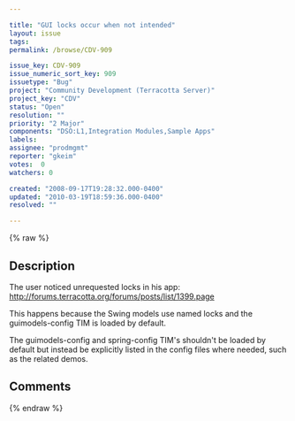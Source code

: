 ```yaml
---

title: "GUI locks occur when not intended"
layout: issue
tags: 
permalink: /browse/CDV-909

issue_key: CDV-909
issue_numeric_sort_key: 909
issuetype: "Bug"
project: "Community Development (Terracotta Server)"
project_key: "CDV"
status: "Open"
resolution: ""
priority: "2 Major"
components: "DSO:L1,Integration Modules,Sample Apps"
labels: 
assignee: "prodmgmt"
reporter: "gkeim"
votes:  0
watchers: 0

created: "2008-09-17T19:28:32.000-0400"
updated: "2010-03-19T18:59:36.000-0400"
resolved: ""

---
```




{% raw %}



## Description

<div markdown="1" class="description">

The user noticed unrequested locks in his app: http://forums.terracotta.org/forums/posts/list/1399.page

This happens because the Swing models use named locks and the guimodels-config TIM is loaded by default.

The guimodels-config and spring-config TIM's shouldn't be loaded by default but instead be explicitly listed in the config files where needed, such as the related demos.


</div>

## Comments



{% endraw %}
